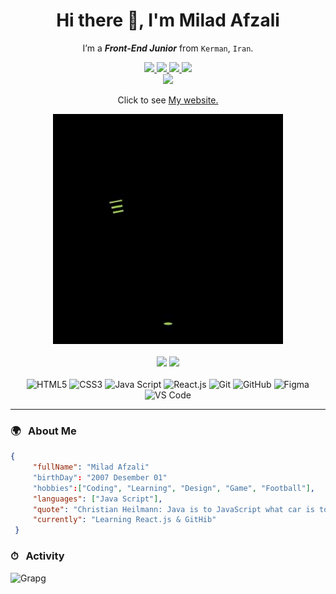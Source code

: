 <div align="center">
  <h1> Hi there 👋, I'm Milad Afzali  </h1>
  
  I’m a ***Front-End Junior*** from `Kerman`, `Iran`. 
  
  <div>
    <a href="https://t.me/ZiroTen_010">
      <img src="https://img.shields.io/badge/Telegram-2CA5E0?style=for-the-badge&logo=telegram&logoColor=white" >
    </a>
    <a href="#">
      <img src="https://img.shields.io/badge/LinkedIn-0077B5?style=for-the-badge&logo=linkedin&logoColor=white" >
    </a>
    <a href="#">
      <img src="https://img.shields.io/badge/Instagram-E4405F?style=for-the-badge&logo=instagram&logoColor=white" >
    </a>
    <a href="#">
      <img src="https://img.shields.io/badge/WhatsApp-25D366?style=for-the-badge&logo=whatsapp&logoColor=white" >
    </a>
  </div>
    <a href="#">
      <img src="https://img.shields.io/badge/mac%20os-000000?style=for-the-badge&logo=apple&logoColor=white" >
    </a>
  <br>
  <p>Click to see <a href="https://google.com"> My website.</a></p>
  <img src="coding.gif" >
  <br>
  <br>
  <div>
    <img src="https://github-readme-stats.vercel.app/api?username=MiladAfzali-DP&show_icons=true&theme=merko" height="165px" />
    <img src="https://github-readme-stats.vercel.app/api/top-langs/?username=anuraghazra&layout=compact&theme=merko" height="165px"/>
  </div>
  <br>
  <div>
    <img src="https://img.shields.io/badge/html5-%23E34F26.svg?style=for-the-badge&logo=html5&logoColor=white" alt="HTML5"/>
    <img src="https://img.shields.io/badge/css3-%231572B6.svg?style=for-the-badge&logo=css3&logoColor=white" alt="CSS3"/>
    <img src="https://img.shields.io/badge/javascript-%23323330.svg?style=for-the-badge&logo=javascript&logoColor=%23F7DF1E" alt="Java Script"/>
    <img src="https://img.shields.io/badge/react-%2320232a.svg?style=for-the-badge&logo=react&logoColor=%2361DAFB" alt="React.js"/>
    <img src="https://img.shields.io/badge/git-%23F05033.svg?style=for-the-badge&logo=git&logoColor=white" alt="Git"/>
    <img src="https://img.shields.io/badge/github-%23121011.svg?style=for-the-badge&logo=github&logoColor=white" alt="GitHub"/>
    <img src="https://img.shields.io/badge/figma-%23F24E1E.svg?style=for-the-badge&logo=figma&logoColor=white" alt="Figma"/>
    <img src="https://img.shields.io/badge/Visual%20Studio%20Code-0078d7.svg?style=for-the-badge&logo=visual-studio-code&logoColor=white" alt="VS Code"/>
  </div>
  
</div>

___
  
### 🌍 &nbsp; About Me

 ```json
{
      "fullName": "Milad Afzali"
      "birthDay": "2007 Desember 01"
      "hobbies":["Coding", "Learning", "Design", "Game", "Football"],
      "languages": ["Java Script"],
      "quote": "Christian Heilmann: Java is to JavaScript what car is to carpet",
      "currently": "Learning React.js & GitHib"
  }
  ```

### ⏱ &nbsp; Activity 

![Grapg](https://github-readme-activity-graph.vercel.app/graph?username=MiladAfzali-DP&theme=merko)
